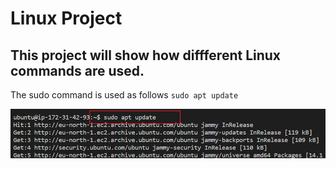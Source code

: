 # Linux Project

## This project will show how diffferent Linux commands are used.

The sudo command is used as follows `sudo apt update`

![sudo](./img/sudo.png)

